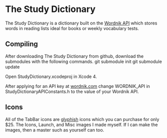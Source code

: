The Study Dictionary
====================

The Study Dictionary is a dictionary built on the [Wordnik API](http://developer.wordnik.com) which stores words in reading lists ideal for books or weekly vocabulary tests.

Compiling
---------

After downloading The Study Dictionary from github, download the submodules with the following commands.
git submodule init
git submodule update

Open StudyDictionary.xcodeproj in Xcode 4.

After applying for an API key at [wordnik.com](http://developer.wordnik.com) change WORDNIK_API in StudyDictionaryAPIConstants.h to the value of your Wordnik API.

Icons
--------

All of the TabBar icons are [glyphish](http://www.glyphish.com) icons which you can purchase for only $25.
The Icons, Launch, and Misc images I made myself. If I can make the images, then a master such as yourself can too.
